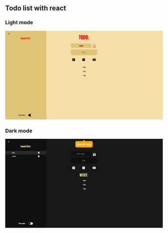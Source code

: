 ## Todo list with react
### Light mode
![Example](light-mode.png)
### Dark mode
![Example](dark-mode.png)